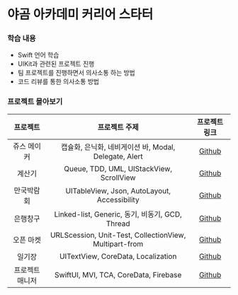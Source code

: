 # 야곰 아카데미 커리어 스타터

### 학습 내용
  - Swift 언어 학습
  - UIKit과 관련된 프로젝트 진행
  - 팀 프로젝트를 진행하면서 의사소통 하는 방법
  - 코드 리뷰를 통한 의사소통 방법

### 프로젝트 몰아보기

|    프로젝트     |                     프로젝트 주제                      |                             프로젝트 링크                              |
| :-------------: | :----------------------------------------------------: | :--------------------------------------------------------------------: |
|   쥬스 메이커   | 캡슐화, 은닉화, 네비게이션 바, Modal, Delegate, Alert  |  [Github](https://github.com/leegyoungmin/ios-juice-maker/tree/step3)  |
|     계산기      |        Queue, TDD, UML, UIStackView, ScrollView        | [Github](https://github.com/leegyoungmin/Calculator/tree/collab_step2) |
|   만국박람회    |      UITableView, Json, AutoLayout, Accessibility      |    [Github](https://github.com/leegyoungmin/ExpositionUniverselle)     |
|    은행창구     |    Linked-list, Generic, 동기, 비동기, GCD, Thread     |         [Github](https://github.com/leegyoungmin/BankManager)          |
|    오픈 마켓    | URLScession, Unit-Test, CollectionView, Multipart-from |          [Github](https://github.com/leegyoungmin/OpenMarket)          |
|     일기장      |           UITextView, CoreData, Localization           |       [Github](https://github.com/leegyoungmin/Diary/tree/step3)       |
| 프로젝트 매니저 |         SwiftUI, MVI, TCA, CoreData, Firebase          |        [Github](https://github.com/leegyoungmin/ProjectManager)        |
